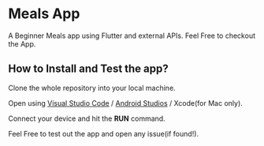 # Meals App

A Beginner Meals app using Flutter and external APIs. Feel Free to checkout the App.

## How to Install and Test the app?

Clone the whole repository into your local machine.

Open using [Visual Studio Code](https://code.visualstudio.com/) / [Android Studios](https://developer.android.com/studio) / Xcode(for Mac only).

Connect your device and hit the **RUN** command.

Feel Free to test out the app and open any issue(if found!).
